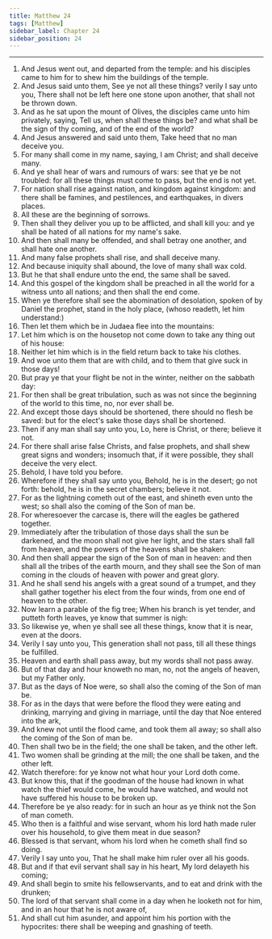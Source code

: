 ```yaml
---
title: Matthew 24
tags: [Matthew]
sidebar_label: Chapter 24
sidebar_position: 24
---
```


---
1. And Jesus went out, and departed from the temple: and his disciples came to him for to shew him the buildings of the temple.
2. And Jesus said unto them, See ye not all these things? verily I say unto you, There shall not be left here one stone upon another, that shall not be thrown down.
3. And as he sat upon the mount of Olives, the disciples came unto him privately, saying, Tell us, when shall these things be? and what shall be the sign of thy coming, and of the end of the world?
4. And Jesus answered and said unto them, Take heed that no man deceive you.
5. For many shall come in my name, saying, I am Christ; and shall deceive many.
6. And ye shall hear of wars and rumours of wars: see that ye be not troubled: for all these things must come to pass, but the end is not yet.
7. For nation shall rise against nation, and kingdom against kingdom: and there shall be famines, and pestilences, and earthquakes, in divers places.
8. All these are the beginning of sorrows.
9. Then shall they deliver you up to be afflicted, and shall kill you: and ye shall be hated of all nations for my name's sake.
10. And then shall many be offended, and shall betray one another, and shall hate one another.
11. And many false prophets shall rise, and shall deceive many.
12. And because iniquity shall abound, the love of many shall wax cold.
13. But he that shall endure unto the end, the same shall be saved.
14. And this gospel of the kingdom shall be preached in all the world for a witness unto all nations; and then shall the end come.
15. When ye therefore shall see the abomination of desolation, spoken of by Daniel the prophet, stand in the holy place, (whoso readeth, let him understand:)
16. Then let them which be in Judaea flee into the mountains:
17. Let him which is on the housetop not come down to take any thing out of his house:
18. Neither let him which is in the field return back to take his clothes.
19. And woe unto them that are with child, and to them that give suck in those days!
20. But pray ye that your flight be not in the winter, neither on the sabbath day:
21. For then shall be great tribulation, such as was not since the beginning of the world to this time, no, nor ever shall be.
22. And except those days should be shortened, there should no flesh be saved: but for the elect's sake those days shall be shortened.
23. Then if any man shall say unto you, Lo, here is Christ, or there; believe it not.
24. For there shall arise false Christs, and false prophets, and shall shew great signs and wonders; insomuch that, if it were possible, they shall deceive the very elect.
25. Behold, I have told you before.
26. Wherefore if they shall say unto you, Behold, he is in the desert; go not forth: behold, he is in the secret chambers; believe it not.
27. For as the lightning cometh out of the east, and shineth even unto the west; so shall also the coming of the Son of man be.
28. For wheresoever the carcase is, there will the eagles be gathered together.
29. Immediately after the tribulation of those days shall the sun be darkened, and the moon shall not give her light, and the stars shall fall from heaven, and the powers of the heavens shall be shaken:
30. And then shall appear the sign of the Son of man in heaven: and then shall all the tribes of the earth mourn, and they shall see the Son of man coming in the clouds of heaven with power and great glory.
31. And he shall send his angels with a great sound of a trumpet, and they shall gather together his elect from the four winds, from one end of heaven to the other.
32. Now learn a parable of the fig tree; When his branch is yet tender, and putteth forth leaves, ye know that summer is nigh:
33. So likewise ye, when ye shall see all these things, know that it is near, even at the doors.
34. Verily I say unto you, This generation shall not pass, till all these things be fulfilled.
35. Heaven and earth shall pass away, but my words shall not pass away.
36. But of that day and hour knoweth no man, no, not the angels of heaven, but my Father only.
37. But as the days of Noe were, so shall also the coming of the Son of man be.
38. For as in the days that were before the flood they were eating and drinking, marrying and giving in marriage, until the day that Noe entered into the ark,
39. And knew not until the flood came, and took them all away; so shall also the coming of the Son of man be.
40. Then shall two be in the field; the one shall be taken, and the other left.
41. Two women shall be grinding at the mill; the one shall be taken, and the other left.
42. Watch therefore: for ye know not what hour your Lord doth come.
43. But know this, that if the goodman of the house had known in what watch the thief would come, he would have watched, and would not have suffered his house to be broken up.
44. Therefore be ye also ready: for in such an hour as ye think not the Son of man cometh.
45. Who then is a faithful and wise servant, whom his lord hath made ruler over his household, to give them meat in due season?
46. Blessed is that servant, whom his lord when he cometh shall find so doing.
47. Verily I say unto you, That he shall make him ruler over all his goods.
48. But and if that evil servant shall say in his heart, My lord delayeth his coming;
49. And shall begin to smite his fellowservants, and to eat and drink with the drunken;
50. The lord of that servant shall come in a day when he looketh not for him, and in an hour that he is not aware of,
51. And shall cut him asunder, and appoint him his portion with the hypocrites: there shall be weeping and gnashing of teeth.